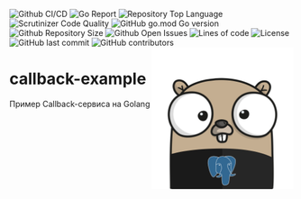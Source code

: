 ![Github CI/CD](https://github.com/Palms455/callback-example/actions/workflows/golang.yml/badge.svg)
![Go Report](https://goreportcard.com/badge/github.com/Palms455/callback-example)
![Repository Top Language](https://img.shields.io/github/languages/top/Palms455/callback-example)
![Scrutinizer Code Quality](https://img.shields.io/scrutinizer/quality/g/Palms455/callback-example/main)
![GitHub go.mod Go version](https://img.shields.io/github/go-mod/go-version/Palms455/callback-example)
![Github Repository Size](https://img.shields.io/github/repo-size/Palms455/callback-example)
![Github Open Issues](https://img.shields.io/github/issues/Palms455/callback-example)
![Lines of code](https://img.shields.io/tokei/lines/github/Palms455/callback-example)
![License](https://img.shields.io/badge/license-MIT-green)
![GitHub last commit](https://img.shields.io/github/last-commit/Palms455/callback-example)
![GitHub contributors](https://img.shields.io/github/contributors/Palms455/callback-example)
<img align="right" width="50%" src="./images/gopher.png">
# callback-example
Пример Callback-сервиса на Golang

